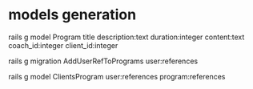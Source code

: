 # models generation 
rails g model Program title description:text duration:integer content:text coach_id:integer client_id:integer

rails g migration AddUserRefToPrograms user:references

<!-- rails g migration ClientsProgram user:references program:references -->
rails g model ClientsProgram user:references program:references